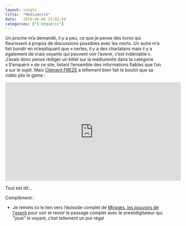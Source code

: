 ```yaml
---
layout: single
title:  "Médiumnité"
date:   2019-09-08 23:02:50
categories: ["S’enquérir"]
---
```

Un proche m’a demandé, il y a peu, ce que je pense des livres qui fleurissent à propos de discussions possibles avec les morts. Un autre m’a fait bondir en m’expliquant que « certes, il y a des charlatans mais il y a également de vrais voyants qui peuvent voir l’avenir, c’est indéniable ». J’avais donc pensé rédiger un billet sur la médiumnité dans la catégorie « S’enquérir » de ce site, listant l’ensemble des informations fiables que l’on a sur le sujet. Mais [Clément FREZE](http://clementfreze.fr/) a tellement bien fait le boulot que sa vidéo plie le game :

<iframe width="560" height="315" src="https://www.youtube.com/embed/pzQmDOhX45A" title="YouTube video player" frameborder="0" allow="accelerometer; autoplay; clipboard-write; encrypted-media; gyroscope; picture-in-picture" allowfullscreen></iframe>

Tout est dit…

Complément :
* Je remets ici le lien vers l’épisode complet de [Mirages, les pouvoirs de l'esprit](https://www.youtube.com/watch?v=Fm6WEA6VDJ4) pour voir et revoir le passage complet avec le prestidigitateur qui "joue" le voyant, c’est tellement un pur régal

